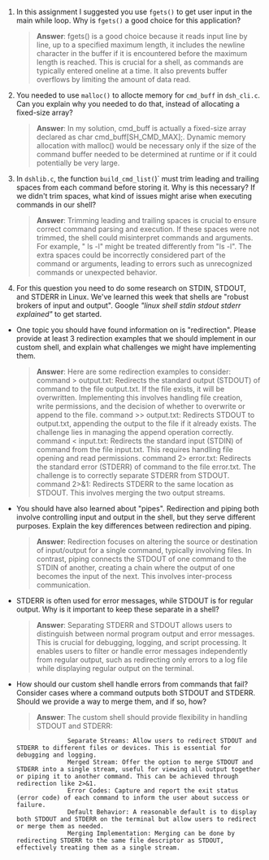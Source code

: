 1. In this assignment I suggested you use `fgets()` to get user input in the main while loop. Why is `fgets()` a good choice for this application?

    > **Answer**: fgets() is a good choice because it reads input line by line, up to a specified maximum length, it includes the newline character in the buffer if it is encountered before the maximum length is reached. This is crucial for a shell, as commands are typically entered oneline at a time. It also prevents buffer overflows by limiting the amount of data read.

2. You needed to use `malloc()` to allocte memory for `cmd_buff` in `dsh_cli.c`. Can you explain why you needed to do that, instead of allocating a fixed-size array?

    > **Answer**:  In my solution, cmd_buff is actually a fixed-size array declared as char cmd_buff[SH_CMD_MAX];. Dynamic memory allocation with malloc() would be necessary only if the size of the command buffer needed to be determined at runtime or if it could potentially be very large.

3. In `dshlib.c`, the function `build_cmd_list(`)` must trim leading and trailing spaces from each command before storing it. Why is this necessary? If we didn't trim spaces, what kind of issues might arise when executing commands in our shell?

    > **Answer**:  Trimming leading and trailing spaces is crucial to ensure correct command parsing and execution. If these spaces were not trimmed, the shell could misinterpret commands and arguments. For example, " ls -l" might be treated differently from "ls -l". The extra spaces could be incorrectly considered part of the command or arguments, leading to errors such as unrecognized commands or unexpected behavior.

4. For this question you need to do some research on STDIN, STDOUT, and STDERR in Linux. We've learned this week that shells are "robust brokers of input and output". Google _"linux shell stdin stdout stderr explained"_ to get started.

- One topic you should have found information on is "redirection". Please provide at least 3 redirection examples that we should implement in our custom shell, and explain what challenges we might have implementing them.

    > **Answer**:  Here are some redirection examples to consider:
                    command > output.txt: Redirects the standard output (STDOUT) of command to the file output.txt. If the file exists, it will be overwritten. Implementing this involves handling file creation, write permissions, and the decision of whether to overwrite or append to the file.
                    command >> output.txt: Redirects STDOUT to output.txt, appending the output to the file if it already exists. The challenge lies in managing the append operation correctly.
                    command < input.txt: Redirects the standard input (STDIN) of command from the file input.txt. This requires handling file opening and read permissions.
                    command 2> error.txt: Redirects the standard error (STDERR) of command to the file error.txt. The challenge is to correctly separate STDERR from STDOUT.
                    command 2>&1: Redirects STDERR to the same location as STDOUT. This involves merging the two output streams.



- You should have also learned about "pipes". Redirection and piping both involve controlling input and output in the shell, but they serve different purposes. Explain the key differences between redirection and piping.

    > **Answer**:  Redirection focuses on altering the source or destination of input/output for a single command, typically involving files. In contrast, piping connects the STDOUT of one command to the STDIN of another, creating a chain where the output of one becomes the input of the next. This involves inter-process communication.

- STDERR is often used for error messages, while STDOUT is for regular output. Why is it important to keep these separate in a shell?

    > **Answer**:  Separating STDERR and STDOUT allows users to distinguish between normal program output and error messages. This is crucial for debugging, logging, and script processing. It enables users to filter or handle error messages independently from regular output, such as redirecting only errors to a log file while displaying regular output on the terminal.

- How should our custom shell handle errors from commands that fail? Consider cases where a command outputs both STDOUT and STDERR. Should we provide a way to merge them, and if so, how?

    > **Answer**:  The custom shell should provide flexibility in handling STDOUT and STDERR:

                    Separate Streams: Allow users to redirect STDOUT and STDERR to different files or devices. This is essential for debugging and logging.
                    Merged Stream: Offer the option to merge STDOUT and STDERR into a single stream, useful for viewing all output together or piping it to another command. This can be achieved through redirection like 2>&1.
                    Error Codes: Capture and report the exit status (error code) of each command to inform the user about success or failure.
                    Default Behavior: A reasonable default is to display both STDOUT and STDERR on the terminal but allow users to redirect or merge them as needed.
                    Merging Implementation: Merging can be done by redirecting STDERR to the same file descriptor as STDOUT, effectively treating them as a single stream.